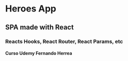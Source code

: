 # Heroes App

## SPA made with React
### Reacts Hooks, React Router, React Params, etc

#### Curso Udemy Fernando Herrea